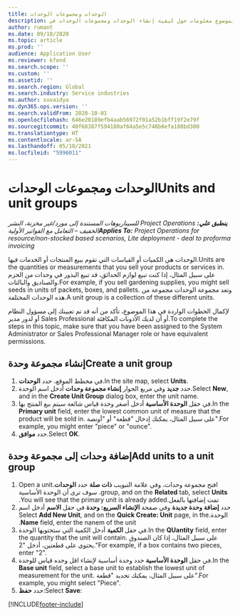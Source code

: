 ```yaml
---
title: الوحدات ومجموعات الوحدات
description: يوفر هذا الموضوع معلومات حول كيفية إنشاء الوحدات ومجموعات الوحدات في Dynamics 365 Project Operations.
author: rumant
ms.date: 09/18/2020
ms.topic: article
ms.prod: ''
audience: Application User
ms.reviewer: kfend
ms.search.scope: ''
ms.custom: ''
ms.assetid: ''
ms.search.region: Global
ms.search.industry: Service industries
ms.author: suvaidya
ms.dyn365.ops.version: ''
ms.search.validFrom: 2020-10-01
ms.openlocfilehash: 646e20189efb4aab56972f01a52b1bff19f2e79f
ms.sourcegitcommit: 40f68387f594180af64a5e5c748b6efa188bd300
ms.translationtype: HT
ms.contentlocale: ar-SA
ms.lasthandoff: 05/10/2021
ms.locfileid: "5996011"
---
```

# <a name="units-and-unit-groups"></a><span data-ttu-id="ccba6-103">الوحدات ومجموعات الوحدات</span><span class="sxs-lookup"><span data-stu-id="ccba6-103">Units and unit groups</span></span>

<span data-ttu-id="ccba6-104">_**ينطبق علي:** ‏‫Project Operations للسيناريوهات المستندة إلى مورد/غير مخزنة‬، ‏‫النشر الخفيف – التعامل مع الفواتير الأولية‬_</span><span class="sxs-lookup"><span data-stu-id="ccba6-104">_**Applies To:** Project Operations for resource/non-stocked based scenarios, Lite deployment - deal to proforma invoicing_</span></span>

<span data-ttu-id="ccba6-105">الوحدات هي الكميات أو القياسات التي تقوم ببيع المنتجات أو الخدمات فيها.</span><span class="sxs-lookup"><span data-stu-id="ccba6-105">Units are the quantities or measurements that you sell your products or services in.</span></span> <span data-ttu-id="ccba6-106">على سبيل المثال، إذا كنت تبيع لوازم الحدائق، قد تبيع البذور في وحدات من الحزم والصناديق والبالتات.</span><span class="sxs-lookup"><span data-stu-id="ccba6-106">For example, if you sell gardening supplies, you might sell seeds in units of packets, boxes, and pallets.</span></span> <span data-ttu-id="ccba6-107">وتعد مجموعة الوحدات مجموعة من هذه الوحدات المختلفة.</span><span class="sxs-lookup"><span data-stu-id="ccba6-107">A unit group is a collection of these different units.</span></span>

<span data-ttu-id="ccba6-108">لإكمال الخطوات الواردة في هذا الموضوع، تأكد من أنه قد تم تعيينك إلى مسؤول النظام أو لدور مدير Sales Professional أو أن لديك الأذونات المكافئة.</span><span class="sxs-lookup"><span data-stu-id="ccba6-108">To complete the steps in this topic, make sure that you have been assigned to the System Administrator or Sales Professional Manager role or have equivalent permissions.</span></span>

## <a name="create-a-unit-group"></a><span data-ttu-id="ccba6-109">إنشاء مجموعة وحدة</span><span class="sxs-lookup"><span data-stu-id="ccba6-109">Create a unit group</span></span>

1. <span data-ttu-id="ccba6-110">في مخطط الموقع، حدد **الوحدات**.</span><span class="sxs-lookup"><span data-stu-id="ccba6-110">In the site map, select **Units**.</span></span>
2. <span data-ttu-id="ccba6-111">حدد **جديد** وفي مربع الحوار **إنشاء مجموعة وحدات** أدخل اسم الوحدة.</span><span class="sxs-lookup"><span data-stu-id="ccba6-111">Select **New**, and in the **Create Unit Group** dialog box, enter the unit name.</span></span>
3. <span data-ttu-id="ccba6-112">في حقل **‏‫الوحدة الأساسية‬** أدخل أصغر وحدة قياس شائعة سيتم بيع المنتج بها.</span><span class="sxs-lookup"><span data-stu-id="ccba6-112">In the **Primary unit** field, enter the lowest common unit of measure that the product will be sold in.</span></span> <span data-ttu-id="ccba6-113">على سبيل المثال، يمكنك إدخال "قطعة" أو "أونصة".</span><span class="sxs-lookup"><span data-stu-id="ccba6-113">For example, you might enter "piece" or "ounce".</span></span>
4. <span data-ttu-id="ccba6-114">حدد **موافق**.</span><span class="sxs-lookup"><span data-stu-id="ccba6-114">Select **OK**.</span></span>

## <a name="add-units-to-a-unit-group"></a><span data-ttu-id="ccba6-115">إضافة وحدات إلى مجموعة وحدة</span><span class="sxs-lookup"><span data-stu-id="ccba6-115">Add units to a unit group</span></span>

1. <span data-ttu-id="ccba6-116">افتح مجموعة وحدات، وفي علامة التبويب **ذات صلة‬‏‫** حدد **الوحدات**.</span><span class="sxs-lookup"><span data-stu-id="ccba6-116">Open a unit group, and on the **Related** tab, select **Units**.</span></span> <span data-ttu-id="ccba6-117">سوف ترى أن الوحدة الأساسية تمت إضافتها بالفعل.</span><span class="sxs-lookup"><span data-stu-id="ccba6-117">You will see that the primary unit is already added.</span></span>
2. <span data-ttu-id="ccba6-118">حدد **إضافة وحدة جديدة** وفي صفحة **الإنشاء السريع: وحدة‬‏‫** في حقل **الاسم** أدخل اسم الوحدة.</span><span class="sxs-lookup"><span data-stu-id="ccba6-118">Select **Add New Unit**, and on the **Quick Create: Unit** page, in the **Name** field, enter the nanem of the unit.</span></span>
3. <span data-ttu-id="ccba6-119">في حقل **الكمية** أدخل الكمية التي ستحتويها الوحدة.</span><span class="sxs-lookup"><span data-stu-id="ccba6-119">In the **QUantity** field, enter the quantity that the unit will contain.</span></span> <span data-ttu-id="ccba6-120">على سبيل المثال، إذا كان الصندوق يحتوي على قطعتين، أدخل "2."</span><span class="sxs-lookup"><span data-stu-id="ccba6-120">For example, if a box contains two pieces, enter "2".</span></span> 
4. <span data-ttu-id="ccba6-121">في حقل **‏‫الوحدة الأساسية‬** حدد وحدة أساسية لإنشاء اقل وحده قياس للوحدة.</span><span class="sxs-lookup"><span data-stu-id="ccba6-121">In the **Base unit** field, select a base unit to establish the lowest unit of measurement for the unit.</span></span> <span data-ttu-id="ccba6-122">على سبيل المثال، يمكنك تحديد "قطعة".</span><span class="sxs-lookup"><span data-stu-id="ccba6-122">For example, you might select "Piece".</span></span>
5. <span data-ttu-id="ccba6-123">حدد **حفظ**:</span><span class="sxs-lookup"><span data-stu-id="ccba6-123">Select **Save**:</span></span>


[!INCLUDE[footer-include](../includes/footer-banner.md)]